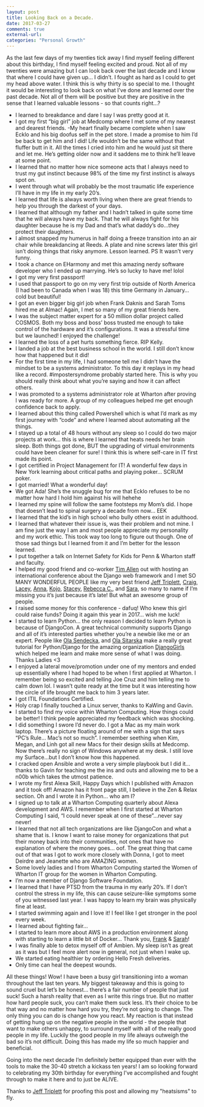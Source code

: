 ```yaml
---
layout: post
title: Looking Back on a Decade.
date: 2017-03-27
comments: true
external-url:
categories: "Personal Growth"
---
```


>
As the last few days of my twenties tick away I find myself feeling different about this birthday, I find myself feeling excited and proud. Not all of my twenties were amazing but I can look back over the last decade and I know that where I could have given up… I didn’t. I fought as hard as I could to get my head above water. I think this is why thirty is so special to me. I thought it would be interesting to look back on what I’ve done and learned over the past decade. Not all of them will be positive but they are positive in the sense that I learned valuable lessons - so that counts right…? 

- I learned to breakdance and dare I say I was pretty good at it. 
- I got my first “big girl” job at Medcomp where I met some of my nearest and dearest friends. 
-My heart finally became complete when I saw Ecklo and his big doofus self in the pet store. I made a promise to him I’d be back to get him and I did! Life wouldn’t be the same without that fluffer butt in it. All the times I cried into him and he would just sit there and let me. He’s getting older now and it saddens me to think he’ll leave at some point. 
- I learned that no matter how nice someone acts that I always need to trust my gut instinct because 98% of the time my first instinct is always spot on.
- I went through what will probably be the most traumatic life experience I’ll have in my life in my early 20’s. 
- I learned that life is always worth living when there are great friends to help you through the darkest of your days. 
- I learned that although my father and I hadn’t talked in quite some time that he will always have my back. That he will always fight for his daughter because he is my Dad and that’s what daddy’s do...they protect their daughters. 
- I almost snapped my humerus in half doing a freeze transition into an air chair while breakdancing at Reeds. A plate and nine screws later this girl isn’t doing things that risky anymore. Lesson learned. PS It wasn’t very funny. 
- I took a chance on EHarmony and met this amazing nerdy software developer who I ended up marrying. He’s so lucky to have me! lolol
- I got my very first passport! 
- I used that passport to go on my very first trip outside of North America (I had been to Canada when I was 18) this time Germany in January… cold but beautiful! 
- I got an even bigger big girl job when Frank Daknis and Sarah Toms hired me at Almac! Again, I met so many of my great friends here. 
- I was the subject matter expert for a 50 million dollar project called COSMOS. Both my boss and boss’ boss trusted me enough to take control of the hardware and it’s configurations. It was a stressful time but we launched! I enjoyed the challenge! 
- I learned the loss of a pet hurts something fierce. RIP Kelly. 
- I landed a job at the best business school in the world. I still don’t know how that happened but it did! 
- For the first time in my life, I had someone tell me I didn’t have the mindset to be a systems administrator.  To this day it replays in my head like a record. #impostersyndrome probably started here. This is why you should really think about what you’re saying and how it can affect others. 
- I was promoted to a systems administrator role at Wharton after proving I was ready for more. A group of my colleagues helped me get enough confidence back to apply. 
- I learned about this thing called Powershell which is what I’d mark as my first journey with “code” and where I learned about automating all the things.
- I stayed up a total of 48 hours without any sleep so I could do two major projects at work… this is where I learned that heats needs her brain sleep. Both things got done, BUT the upgrading of virtual environments could have been cleaner for sure! I think this is where self-care in IT first made its point. 
- I got certified in Project Management for IT! A wonderful few days in New York learning about critical paths and playing poker… SCRUM poker.
- I got married! What a wonderful day! 
- We got Ada! She’s the snuggle bug for me that Ecklo refuses to be no matter how hard I hold him against his will hehehe
- I learned my spine will follow the same footsteps my Mom’s did. I hope that doesn’t lead to spinal surgery a decade from now… EEK
- I learned that the kid’s in high school who bully others exist in adulthood. 
- I learned that whatever their issue is, was their problem and not mine. I am fine just the way I am and most people appreciate my personality and my work ethic. This took way too long to figure out though. One of those sad things but I learned from it and I’m better for the lesson learned. 
- I put together a talk on Internet Safety for Kids for Penn & Wharton staff and faculty. 
- I helped my good friend and co-worker <a href="https://twitter.com/FlipperPA">Tim Allen</a> out with hosting an international conference about the Django web framework and I met SO MANY WONDERFUL PEOPLE like my very best friend <a href="https://twitter.com/webology">Jeff Triplett</a>, <a href="https://twitter.com/craigbruce">Craig</a>, <a href="https://twitter.com/laceynwilliams">Lacey</a>, <a href="https://twitter.com/OssAnna16">Anna</a>, <a href="https://twitter.com/Transition">Kojo</a>, <a href="https://twitter.com/shaysler">Stacey</a>, <a href="https://twitter.com/rlconley">Rebecca C.</a>,
and <a href="https://twitter.com/saradgore">Sara</a>, so many to name if I’m missing you it’s just because it’s late! But what an awesome group of people.
- I raised some money for this conference - dafuq! Who knew this girl could raise funds? Doing it again this year in 2017… wish me luck! 
- I started to learn Python… the only reason I decided to learn Python is because of DjangoCon. A great technical community supports Django and all of it’s interested parties whether you’re a newbie like me or an expert. People like <a href="https://twitter.com/asendecka">Ola Sendecka</a>, and <a href="https://twitter.com/olasitarska">Ola Sitarska</a> make a really great tutorial for Python/Django for the amazing organization <a href="https://twitter.com/djangogirls">DjangoGirls</a> which helped me learn and make more sense of what I was doing. Thanks Ladies <3 
- I enjoyed a lateral move/promotion under one of my mentors and ended up essentially where I had hoped to be when I first applied at Wharton. I remember being so excited and telling Joe Cruz and him telling me to calm down lol. I wasn’t quite ready at the time but it was interesting how the circle of life brought me back to him 3 years later.
- I got ITIL Foundations Certified.
- Holy crap I finally touched a Linux server, thanks to KaWing and Gavin. 
- I started to find my voice within Wharton Computing. How things could be better! I think people appreciated my feedback which was shocking.
- I did something I swore I’d never do. I got a Mac as my main work laptop. There’s a picture floating around of me with a sign that says “PC’s Rule… Mac’s not so much”. I remember seething when Kim, Megan, and Linh got all new Macs for their design skills at Medcomp. Now there’s really no sign of Windows anywhere at my desk. I still love my Surface...but I don’t know how this happened. 
- I cracked open Ansible and wrote a very simple playbook but I did it… thanks to Gavin for teaching me the ins and outs and allowing me to be a n00b which takes the utmost patience. 
- I wrote my first Alexa Skill, Happy Days which I published with Amazon and it took off! Amazon has it front page still, I believe in the Zen & Relax section. Oh and I wrote it in Python… who am I? 
- I signed up to talk at a Wharton Computing quarterly about Alexa development and AWS. I remember when I first started at Wharton Computing I said, “I could never speak at one of these”...never say never!
- I learned that not all tech organizations are like DjangoCon and what a shame that is. I know I want to raise money for organizations that put their money back into their communities, not ones that have no explanation of where the money goes… oof. The great thing that came out of that was I got to work more closely with Donna, I got to meet Deirdre and Jeanette who are AMAZING women. 
- Some lovely ladies and I from Wharton Computing started the Women of Wharton IT group for the women in Wharton Computing. 
- I’m now a member of Django Software Foundation. 
- I learned that I have PTSD from the trauma in my early 20’s. If I don’t control the stress in my life, this can cause seizure-like symptoms some of you witnessed last year. I was happy to learn my brain was physically fine at least. 
- I started swimming again and I love it! I feel like I get stronger in the pool every week. 
- I learned about fighting fair...
- I started to learn more about AWS in a production environment along with starting to learn a little bit of Docker… Thank you, <a href="https://twitter.com/fwiles">Frank</a> & <a href="https://twitter.com/SarahEToms">Sarah</a>!
- I was finally able to detox myself off of Ambien. My sleep isn’t as great as it was but I feel more alert now in general, not just when I wake up. 
- We started eating healthier by ordering Hello Fresh deliveries.
- Only time can heal the deepest wounds.


All these things! Wow! I have been a busy girl transitioning into a woman throughout the last ten years. My biggest takeaway and this is going to sound cruel but let’s be honest… there’s a fair number of people that just suck! Such a harsh reality that even as I write this rings true. But no matter how hard people suck, you can’t make them suck less. It’s their choice to be that way and no matter how hard you try, they’re not going to change. The only thing you can do is change how you react. My reaction is that instead of getting hung up on the negative people in the world - the people that want to make others unhappy, to surround myself with all of the really good people in my life. Luckily the good people in my life always outweigh the bad so it’s not difficult. Doing this has made my life so much happier and beneficial. 

Going into the next decade I’m definitely better equipped than ever with the tools to make the 30-40 stretch a kickass ten years! I am so looking forward to celebrating my 30th birthday for everything I’ve accomplished and fought through to make it here and to just be ALIVE. 

Thanks to <a href="https://twitter.com/webology">Jeff Triplett</a> for proofing this post and allowing my "heatsisms" to fly.

